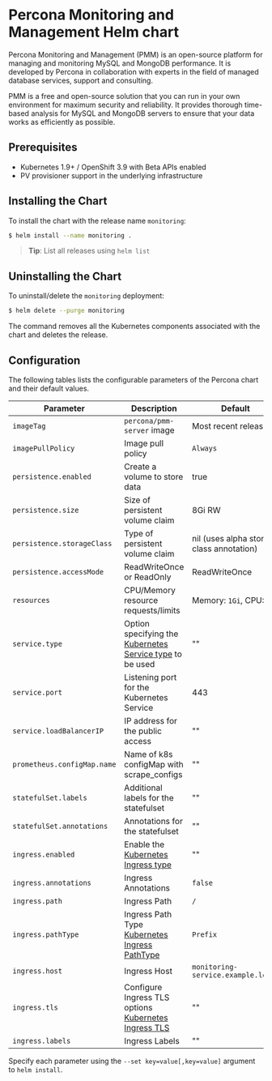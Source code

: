# Percona Monitoring and Management Helm chart

Percona Monitoring and Management (PMM) is an open-source platform for managing and monitoring MySQL and MongoDB performance. It is developed by Percona in collaboration with experts in the field of managed database services, support and consulting.

PMM is a free and open-source solution that you can run in your own environment for maximum security and reliability. It provides thorough time-based analysis for MySQL and MongoDB servers to ensure that your data works as efficiently as possible.

## Prerequisites

- Kubernetes 1.9+ / OpenShift 3.9 with Beta APIs enabled
- PV provisioner support in the underlying infrastructure

## Installing the Chart

To install the chart with the release name `monitoring`:

```bash
$ helm install --name monitoring .
```

> **Tip**: List all releases using `helm list`

## Uninstalling the Chart

To uninstall/delete the `monitoring` deployment:

```bash
$ helm delete --purge monitoring
```

The command removes all the Kubernetes components associated with the chart and deletes the release.

## Configuration

The following tables lists the configurable parameters of the Percona chart and their default values.

| Parameter                  | Description                         | Default                                                    |
| -----------------------    | ----------------------------------- | ---------------------------------------------------------- |
| `imageTag`                 | `percona/pmm-server` image          | Most recent release                                        |
| `imagePullPolicy`          | Image pull policy                   | `Always`                                                   |
| `persistence.enabled`      | Create a volume to store data       | true                                                       |
| `persistence.size`         | Size of persistent volume claim     | 8Gi RW                                                     |
| `persistence.storageClass` | Type of persistent volume claim     | nil  (uses alpha storage class annotation)                 |
| `persistence.accessMode`   | ReadWriteOnce or ReadOnly           | ReadWriteOnce                                              |
| `resources`                | CPU/Memory resource requests/limits | Memory: `1Gi`, CPU: `0.5`                                  |
| `service.type`             | Option specifying the [Kubernetes Service type](https://kubernetes.io/docs/concepts/services-networking/service/#publishing-services-service-types) to be used | ""                                                         |
| `service.port`             | Listening port for the Kubernetes Service | 443                                                  |
| `service.loadBalancerIP`   | IP address for the public access    | ""                                                         |
| `prometheus.configMap.name`   | Name of k8s configMap with scrape_configs    | ""                                                         |
| `statefulSet.labels`       | Additional labels for the statefulset    | ""                                                    |
| `statefulSet.annotations`  | Annotations for the statefulset     | ""                                                         |
| `ingress.enabled`          | Enable the [Kubernetes Ingress type](https://kubernetes.io/docs/concepts/services-networking/ingress/#the-ingress-resource) | ""                                                         |
| `ingress.annotations`      | Ingress Annotations  | `false`                                                         |
| `ingress.path`             | Ingress Path         | `/`                                                         |
| `ingress.pathType`         | Ingress Path Type [Kubernetes Ingress PathType](https://kubernetes.io/docs/concepts/services-networking/ingress/#path-types)   | `Prefix`                                                         |
| `ingress.host`             | Ingress Host   | `monitoring-service.example.local`                                                         |
| `ingress.tls`              | Configure Ingress TLS options [Kubernetes Ingress TLS](https://kubernetes.io/docs/concepts/services-networking/ingress/#tls)   | ""                                                         |
| `ingress.labels`           | Ingress Labels   | ""                                                         |


Specify each parameter using the `--set key=value[,key=value]` argument to `helm install`. 


